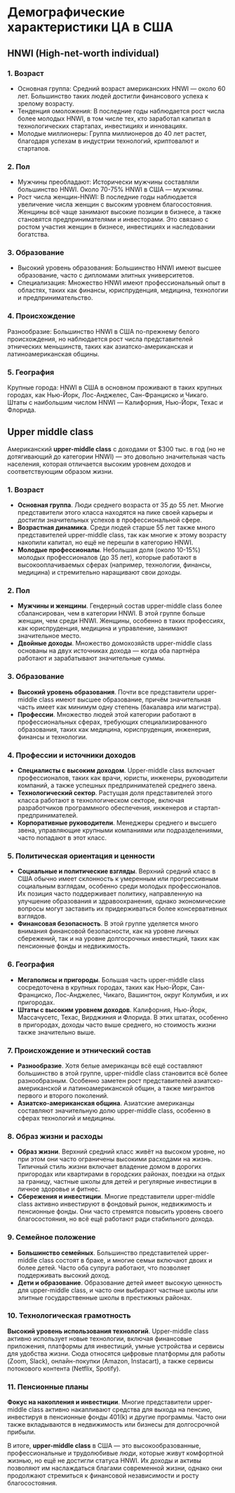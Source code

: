 # Демографические характеристики ЦА в США

## HNWI (High-net-worth individual)

### 1. Возраст

- Основная группа: Средний возраст американских HNWI — около 60 лет. Большинство таких людей достигли финансового успеха к зрелому возрасту.
- Тенденция омоложения: В последние годы наблюдается рост числа более молодых HNWI, в том числе тех, кто заработал капитал в технологических стартапах, инвестициях и инновациях.
- Молодые миллионеры: Группа миллионеров до 40 лет растет, благодаря успехам в индустрии технологий, криптовалют и стартапов.

### 2. Пол

- Мужчины преобладают: Исторически мужчины составляли большинство HNWI. Около 70-75% HNWI в США — мужчины.
- Рост числа женщин-HNWI: В последние годы наблюдается увеличение числа женщин с высоким уровнем благосостояния. Женщины всё чаще занимают высокие позиции в бизнесе, а также становятся предпринимателями и инвесторами. Это связано с ростом участия женщин в бизнесе, инвестициях и наследовании богатства.

### 3. Образование

- Высокий уровень образования: Большинство HNWI имеют высшее образование, часто с дипломами элитных университетов.
- Специализация: Множество HNWI имеют профессиональный опыт в областях, таких как финансы, юриспруденция, медицина, технологии и предпринимательство.

### 4. Происхождение

Разнообразие: Большинство HNWI в США по-прежнему белого происхождения, но наблюдается рост числа представителей этнических меньшинств, таких как азиатско-американская и латиноамериканская общины.

### 5. География

Крупные города: HNWI в США в основном проживают в таких крупных городах, как Нью-Йорк, Лос-Анджелес, Сан-Франциско и Чикаго. Штаты с наибольшим числом HNWI — Калифорния, Нью-Йорк, Техас и Флорида.

## Upper middle class

Американский **upper-middle class** с доходами от $300 тыс. в год (но не дотягивающий до категории HNWI) — это довольно значительная часть населения, которая отличается высоким уровнем доходов и соответствующим образом жизни.

### 1. Возраст

- **Основная группа**. Люди среднего возраста от 35 до 55 лет. Многие представители этого класса находятся на пике своей карьеры и достигли значительных успехов в профессиональной сфере.
- **Возрастная динамика**. Среди людей старше 55 лет также много представителей upper-middle class, так как многие к этому возрасту накопили капитал, но ещё не перешли в категорию HNWI.
- **Молодые профессионалы**. Небольшая доля (около 10-15%) молодых профессионалов (до 35 лет), которые работают в высокооплачиваемых сферах (например, технологии, финансы, медицина) и стремительно наращивают свои доходы.

### 2. Пол

- **Мужчины и женщины**. Гендерный состав upper-middle class более сбалансирован, чем в категории HNWI. В этой группе больше женщин, чем среди HNWI. Женщины, особенно в таких профессиях, как юриспруденция, медицина и управление, занимают значительное место.
- **Двойные доходы**. Множество домохозяйств upper-middle class основаны на двух источниках дохода — когда оба партнёра работают и зарабатывают значительные суммы.

### 3. Образование

- **Высокий уровень образования**. Почти все представители upper-middle class имеют высшее образование, причём значительная часть имеет как минимум одну степень (бакалавра или магистра).
- **Профессии**. Множество людей этой категории работают в профессиональных сферах, требующих специализированного образования, таких как медицина, юриспруденция, инженерия, финансы и технологии.

### 4. Профессии и источники доходов

- **Специалисты с высоким доходом**. Upper-middle class включает профессионалов, таких как врачи, юристы, инженеры, руководители компаний, а также успешных предпринимателей среднего звена.
- **Технологический сектор**. Растущая доля представителей этого класса работают в технологическом секторе, включая разработчиков программного обеспечения, инженеров и стартап-предпринимателей.
- **Корпоративные руководители**. Менеджеры среднего и высшего звена, управляющие крупными компаниями или подразделениями, часто попадают в этот класс.

### 5. Политическая ориентация и ценности

- **Социальные и политические взгляды**. Верхний средний класс в США обычно имеет склонность к умеренным или прогрессивным социальным взглядам, особенно среди молодых профессионалов. Их позиция часто поддерживает политику, направленную на улучшение образования и здравоохранения, однако экономические вопросы могут заставить их придерживаться более консервативных взглядов.
- **Финансовая безопасность**. В этой группе уделяется много внимания финансовой безопасности, как на уровне личных сбережений, так и на уровне долгосрочных инвестиций, таких как пенсионные фонды и недвижимость.

### 6. География

- **Мегаполисы и пригороды**. Большая часть upper-middle class сосредоточена в крупных городах, таких как Нью-Йорк, Сан-Франциско, Лос-Анджелес, Чикаго, Вашингтон, округ Колумбия, и их пригородах.
- **Штаты с высоким уровнем доходов**. Калифорния, Нью-Йорк, Массачусетс, Техас, Вирджиния и Флорида. В этих штатах, особенно в пригородах, доходы часто выше среднего, но стоимость жизни также значительно выше.

### 7. Происхождение и этнический состав

- **Разнообразие**. Хотя белые американцы всё ещё составляют большинство в этой группе, upper-middle class становится всё более разнообразным. Особенно заметен рост представителей азиатско-американской и латиноамериканской общин, а также мигрантов первого и второго поколений.
- **Азиатско-американская община**. Азиатские американцы составляют значительную долю upper-middle class, особенно в сферах технологий и медицины.

### 8. Образ жизни и расходы

- **Образ жизни**. Верхний средний класс живёт на высоком уровне, но при этом они часто ограничены высокими расходами на жизнь. Типичный стиль жизни включает владение домом в дорогих пригородах или квартирами в городских районах, поездки на отдых за границу, частные школы для детей и регулярные инвестиции в личное здоровье и фитнес.
- **Сбережения и инвестиции**. Многие представители upper-middle class активно инвестируют в фондовый рынок, недвижимость и пенсионные фонды. Они часто стремятся повысить уровень своего благосостояния, но всё ещё работают ради стабильного дохода.

### 9. Семейное положение

- **Большинство семейных**. Большинство представителей upper-middle class состоят в браке, и многие семьи включают двоих и более детей. Часто оба супруга работают, что позволяет поддерживать высокий доход.
- **Дети и образование**. Образование детей имеет высокую ценность для upper-middle class, и часто они выбирают частные школы или элитные государственные школы в престижных районах.

### 10. Технологическая грамотность

**Высокий уровень использования технологий**. Upper-middle class активно использует новые технологии, включая финансовые приложения, платформы для инвестиций, умные устройства и сервисы для удобства жизни. Сюда относятся цифровые платформы для работы (Zoom, Slack), онлайн-покупки (Amazon, Instacart), а также сервисы потокового контента (Netflix, Spotify).

### 11. Пенсионные планы

**Фокус на накопления и инвестиции**. Многие представители upper-middle class активно накапливают средства для выхода на пенсию, инвестируя в пенсионные фонды 401(k) и другие программы. Часто они также вкладываются в недвижимость или бизнесы для долгосрочной прибыли.

В итоге, **upper-middle class** в США — это высокообразованные, профессиональные и трудолюбивые люди, которые живут комфортной жизнью, но ещё не достигли статуса HNWI. Их доходы и активы позволяют им наслаждаться благами современной жизни, однако они продолжают стремиться к финансовой независимости и росту благосостояния.
